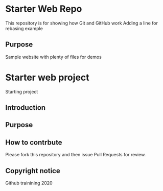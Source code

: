 # Starter Web Repo

This repository is for showing how Git and GitHub work
Adding a line for rebasing example
## Purpose

Sample website with plenty of files for demos


# Starter web project
Starting project
## Introduction

## Purpose


## How to contrbute
Please fork this repository and then issue Pull Requests for review.
## Copyright notice

Github trainining 2020